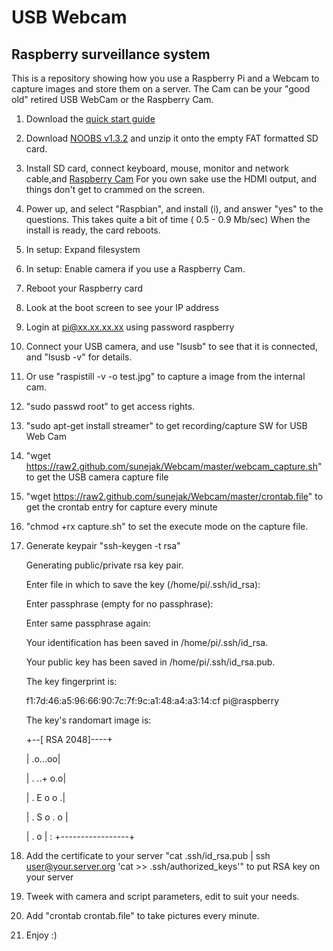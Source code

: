 USB Webcam
======

## Raspberry surveillance system

This is a repository showing how you use a Raspberry Pi and a Webcam to capture images and store them on a server.
The Cam can be your "good old" retired USB WebCam or the Raspberry Cam.

1. Download the [quick start guide](http://www.raspberrypi.org/wp-content/uploads/2012/04/quick-start-guide-v2_1.pdf)
2. Download [NOOBS v1.3.2](http://www.raspberrypi.org/downloads) and unzip it onto the empty FAT formatted SD card.
3. Install SD card, connect keyboard, mouse, monitor and network cable,and [Raspberry Cam](http://www.farnell.com/datasheets/1730389.pdf)
For you own sake use the HDMI output, and things don't get to crammed on the screen.
4. Power up, and select "Raspbian", and install (i), and answer "yes" to the questions.
This takes quite a bit of time ( 0.5 - 0.9 Mb/sec)
When the install is ready, the card reboots.
5. In setup: Expand filesystem
6. In setup: Enable camera if you use a Raspberry Cam.
7. Reboot your Raspberry card
8. Look at the boot screen to see your IP address
9. Login at pi@xx.xx.xx.xx using password raspberry
10. Connect your USB camera, and use "lsusb" to see that it is connected, and "lsusb -v" for details.
11. Or use "raspistill -v -o test.jpg" to capture a image from the internal cam.
12. "sudo passwd root" to get access rights.
13. "sudo apt-get install streamer" to get recording/capture SW for USB Web Cam
14. "wget https://raw2.github.com/sunejak/Webcam/master/webcam_capture.sh" to get the USB camera capture file
16. "wget https://raw2.github.com/sunejak/Webcam/master/crontab.file" to get the crontab entry for capture every minute
17. "chmod +rx capture.sh" to set the execute mode on the capture file.
18. Generate keypair
"ssh-keygen -t rsa"

    Generating public/private rsa key pair.

    Enter file in which to save the key (/home/pi/.ssh/id_rsa): 

    Enter passphrase (empty for no passphrase): 

    Enter same passphrase again: 

    Your identification has been saved in /home/pi/.ssh/id_rsa.

    Your public key has been saved in /home/pi/.ssh/id_rsa.pub.

    The key fingerprint is:

    f1:7d:46:a5:96:66:90:7c:7f:9c:a1:48:a4:a3:14:cf pi@raspberry

    The key's randomart image is:

    +--[ RSA 2048]----+

    |          .o...oo|

    |       .  ..+ o.o|

    |       . E o o  .|

    |      . S o . o  |

    |       .     o   |
:
    +-----------------+

19. Add the certificate to your server "cat .ssh/id_rsa.pub | ssh user@your.server.org 'cat >> .ssh/authorized_keys'" to put RSA key on your server

20. Tweek with camera and script parameters, edit to suit your needs.
21. Add "crontab crontab.file" to take pictures every minute.
22. Enjoy :)

